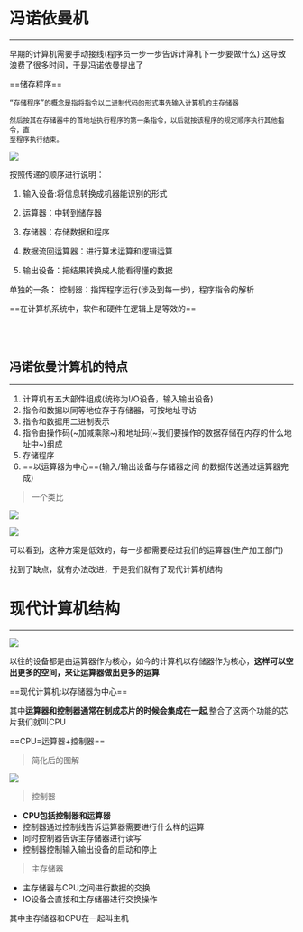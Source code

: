 # 冯诺依曼机
***

早期的计算机需要手动接线(程序员一步一步告诉计算机下一步要做什么)
这导致浪费了很多时间，于是冯诺依曼提出了

==储存程序== 
    
    “存储程序”的概念是指将指令以二进制代码的形式事先输入计算机的主存储器
    
    然后按其在存储器中的首地址执行程序的第一条指令，以后就按该程序的规定顺序执行其他指令，直
    至程序执行结束。

![](https://s2.loli.net/2022/03/28/P6zxk4gUuRiETos.png)

按照传递的顺序进行说明：

1. 输入设备:将信息转换成机器能识别的形式

2. 运算器：中转到储存器
3. 存储器：存储数据和程序
4. 数据流回运算器：进行算术运算和逻辑运算
5. 输出设备：把结果转换成人能看得懂的数据

单独的一条：
控制器：指挥程序运行(涉及到每一步)，程序指令的解析

==在计算机系统中，软件和硬件在逻辑上是等效的==

<br><br>

## 冯诺依曼计算机的特点
***
1. 计算机有五大部件组成(统称为I/O设备，输入输出设备)
2. 指令和数据以同等地位存于存储器，可按地址寻访
3. 指令和数据用二进制表示
4. 指令由操作码(~加减乘除~)和地址码(~我们要操作的数据存储在内存的什么地址中~)组成
5. 存储程序
6. ==以运算器为中心==(输入/输出设备与存储器之间
的数据传送通过运算器完成)

> 一个类比

![](https://s2.loli.net/2022/03/28/P6zxk4gUuRiETos.png)

![](https://s2.loli.net/2022/03/29/7o9t3u4XlY2pjgR.png)

可以看到，这种方案是低效的，每一步都需要经过我们的运算器(生产加工部门)

找到了缺点，就有办法改进，于是我们就有了现代计算机结构

# 现代计算机结构
***

![](https://s2.loli.net/2022/03/29/8p3MLVHCk1cyE6m.png)

以往的设备都是由运算器作为核心，如今的计算机以存储器作为核心，**这样可以空出更多的空间，来让运算器做出更多的运算**

==现代计算机:以存储器为中心==

其中**运算器和控制器通常在制成芯片的时候会集成在一起**,整合了这两个功能的芯片我们就叫CPU

==CPU=运算器+控制器==

> 简化后的图解

![](https://s2.loli.net/2022/03/29/zyBeVj1N8mAJLdQ.png)

> 控制器

- **CPU包括控制器和运算器**
- 控制器通过控制线告诉运算器需要进行什么样的运算
- 同时控制器告诉主存储器进行读写
- 控制器控制输入输出设备的启动和停止

> 主存储器

- 主存储器与CPU之间进行数据的交换
- IO设备会直接和主存储器进行交换操作

其中主存储器和CPU在一起叫主机